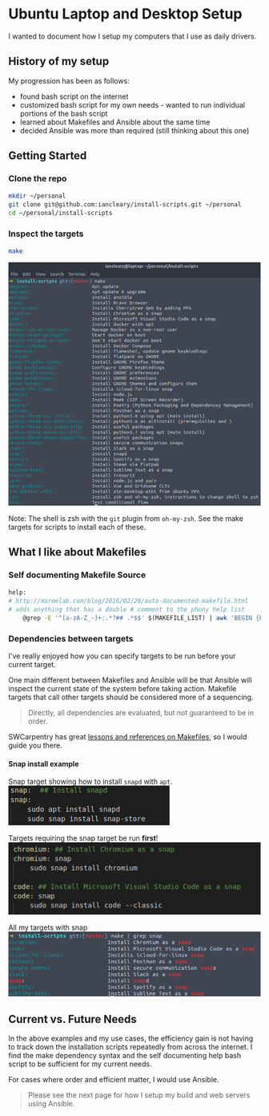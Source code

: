 # Ubuntu Laptop and Desktop Setup

I wanted to document how I setup my computers that I use as daily drivers.

## History of my setup

My progression has been as follows:

* found bash script on the internet
* customized bash script for my own needs - wanted to run individual portions of the bash script
* learned about Makefiles and Ansible about the same time
* decided Ansible was more than required (still thinking about this one)

## Getting Started

### Clone the repo

```bash
mkdir ~/personal
git clone git@github.com:iancleary/install-scripts.git ~/personal
cd ~/personal/install-scripts
```

### Inspect the targets

```bash
make
```

![images/local-computer/make-output.png](images/local-computer/make-output.png)

Note: The shell is zsh with the `git` plugin from `oh-my-zsh`. See the make targets for scripts to install each of these.

## What I like about Makefiles

### Self documenting Makefile Source

```bash
help:
# http://marmelab.com/blog/2016/02/29/auto-documented-makefile.html
# adds anything that has a double # comment to the phony help list
	@grep -E '^[a-zA-Z_-]+:.*?## .*$$' $(MAKEFILE_LIST) | awk 'BEGIN {FS = ".:*?## "}; {printf "\033[36m%-30s\033[0m %s\n", $$1, $$2}'
```

### Dependencies between targets

I've really enjoyed how you can specify targets to be run before your current target.  

One main different between Makefiles and Ansible will be that Ansible will inspect the current state of the system before taking action.  Makefile targets that call other targets should be considered more of a sequencing.

> Directly, all dependencies are evaluated, but not guaranteed to be in order.

SWCarpentry has great [lessons and references on Makefiles](https://swcarpentry.github.io/make-novice/reference.html), so I would guide you there.

#### Snap install example

Snap target showing how to install `snapd` with `apt`.
![images/local-computer/snap-apt-dependency.png](images/local-computer/snap-apt-dependency.png)

Targets requiring the snap target be run **first**!
![images/local-computer/snap-target-dependencies.png](images/local-computer/snap-target-dependencies.png)

All my targets with snap
![images/local-computer/snap-targets.png](images/local-computer/snap-targets.png)

## Current vs. Future Needs

In the above examples and my use cases, the efficiency gain is not having to track down the installation scripts repeatedly from across the internet.  I find the make dependency syntax and the self documenting help bash script to be sufficient for my current needs.

For cases where order and efficient matter, I would use Ansible. 

> Please see the next page for how I setup my build and web servers using Ansible.

